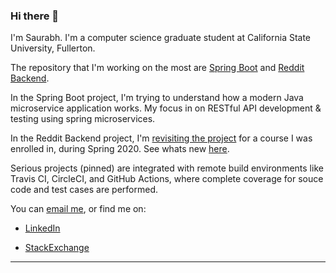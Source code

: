### Hi there 👋

<!--
**saurabmish/saurabmish** is a ✨ _special_ ✨ repository because its `README.md` (this file) appears on your GitHub profile.

Here are some ideas to get you started:

- 🔭 I’m currently working on ...
- 🌱 I’m currently learning ...
- 📫 How to reach me: ...
-->

I'm Saurabh. I'm a computer science graduate student at California State University, Fullerton.

The repository that I'm working on the most are [Spring Boot][1] and [Reddit Backend][2]. 

In the Spring Boot project, I'm trying to understand how a modern Java microservice application works. My focus in on RESTful API development & testing using spring microservices.

In the Reddit Backend project, I'm [revisiting the project][3] for a course I was enrolled in, during Spring 2020. See whats new [here][2].

Serious projects (pinned) are integrated with remote build environments like Travis CI, CircleCI, and GitHub Actions, where complete coverage for souce code and test cases are performed.

You can [email me](mailto:saurab.mish@gmail.com), or find me on:

+ [LinkedIn][4]

+ [StackExchange][5]

----

[1]: https://github.com/saurabmish/Spring-Boot
[2]: https://github.com/saurabmish/Reddit-Backend
[3]: https://github.com/sean-maclane/cpsc-449-group-c-project
[4]: https://www.linkedin.com/in/saurabmish/
[5]: https://stackexchange.com/users/13375762/saurabh?tab=accounts
